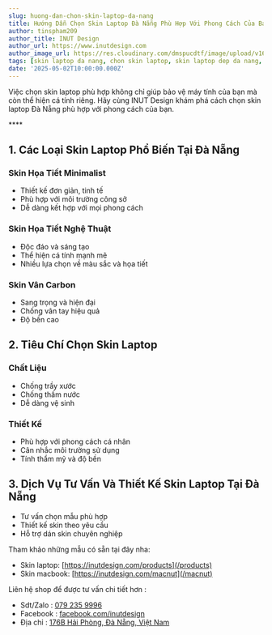 ```yaml
---
slug: huong-dan-chon-skin-laptop-da-nang
title: Hướng Dẫn Chọn Skin Laptop Đà Nẵng Phù Hợp Với Phong Cách Của Bạn
author: tinspham209
author_title: INUT Design
author_url: https://www.inutdesign.com
author_image_url: https://res.cloudinary.com/dmspucdtf/image/upload/v1663647671/inut/292635797_197003529328579_4330060878795101093_n_bjzhby.jpg
tags: [skin laptop da nang, chon skin laptop, skin laptop dep da nang, mau skin laptop da nang]
date: '2025-05-02T10:00:00.000Z'
---
```


Việc chọn skin laptop phù hợp không chỉ giúp bảo vệ máy tính của bạn mà còn thể hiện cá tính riêng. Hãy cùng INUT Design khám phá cách chọn skin laptop Đà Nẵng phù hợp với phong cách của bạn.

<!-- truncate-->****

<!-- ## Table of contents -->

## 1. Các Loại Skin Laptop Phổ Biến Tại Đà Nẵng
### Skin Họa Tiết Minimalist
- Thiết kế đơn giản, tinh tế
- Phù hợp với môi trường công sở
- Dễ dàng kết hợp với mọi phong cách

### Skin Họa Tiết Nghệ Thuật
- Độc đáo và sáng tạo
- Thể hiện cá tính mạnh mẽ
- Nhiều lựa chọn về màu sắc và họa tiết

### Skin Vân Carbon
- Sang trọng và hiện đại
- Chống vân tay hiệu quả
- Độ bền cao

## 2. Tiêu Chí Chọn Skin Laptop
### Chất Liệu
- Chống trầy xước
- Chống thấm nước
- Dễ dàng vệ sinh

### Thiết Kế
- Phù hợp với phong cách cá nhân
- Cân nhắc môi trường sử dụng
- Tính thẩm mỹ và độ bền

## 3. Dịch Vụ Tư Vấn Và Thiết Kế Skin Laptop Tại Đà Nẵng
- Tư vấn chọn mẫu phù hợp
- Thiết kế skin theo yêu cầu
- Hỗ trợ dán skin chuyên nghiệp

Tham khảo những mẫu có sẵn tại đây nha:
- Skin laptop: [https://inutdesign.com/products](/products)
- Skin macbook: [https://inutdesign.com/macnut](/macnut)

Liên hệ shop để được tư vấn chi tiết hơn :
- Sdt/Zalo : [079 235 9996](tel:0792359996)
- Facebook : [facebook.com/inutdesign](https://www.facebook.com/inutdesign)
- Địa chỉ : [176B Hải Phòng, Đà Nẵng, Việt Nam](https://maps.app.goo.gl/SRm8YB4fy8VfWmb39)
